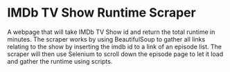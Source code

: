 # IMDb TV Show Runtime Scraper

A webpage that will take IMDb TV Show id and return the total runtime in minutes.
The scraper works by using BeautifulSoup to gather all links relating to the show
by inserting the imdb id to a link of an episode list. The scraper will then use
Selenium to scroll down the episode page to let it load and gather the runtime
using scripts.
